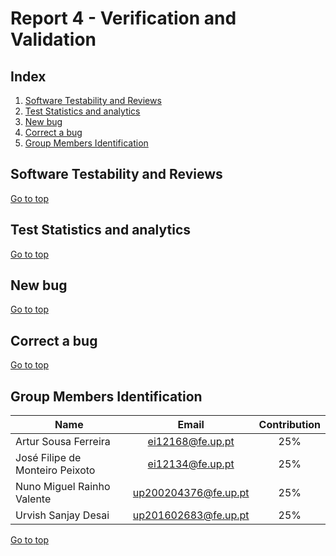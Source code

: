 <a name="TOP"> </a>
# Report 4 - Verification and Validation 

## Index
1. [Software Testability and Reviews](#SoftwareTestabilityandReviews)
2. [Test Statistics and analytics](#TestStatisticsandanalytics)
3. [New bug](#Newbug)
4. [Correct a bug](#Correctabug)
5. [Group Members Identification](#Group)

<a name="SoftwareTestabilityandReviews"> </a>
## Software Testability and Reviews


[Go to top](#TOP)
<a name="TestStatisticsandanalytics">
## Test Statistics and analytics

[Go to top](#TOP)
<a name="Newbug"> </a>
## New bug

[Go to top](#TOP)
<a name="Correctabug"> </a>
## Correct a bug

[Go to top](#TOP)
<a name="Group"> </a>
## Group Members Identification 

|               Name              |         Email        | Contribution |
|---------------------------------|:--------------------:|:------------:|
| Artur Sousa Ferreira            | ei12168@fe.up.pt     |      25%     |
| José Filipe de Monteiro Peixoto | ei12134@fe.up.pt     |      25%     |
| Nuno Miguel Rainho Valente      | up200204376@fe.up.pt |      25%     |
| Urvish Sanjay Desai                    | up201602683@fe.up.pt |      25%     |

[Go to top](#TOP)